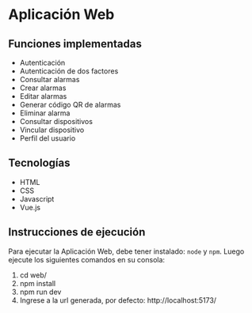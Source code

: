 # Aplicación Web

## Funciones implementadas

* Autenticación
* Autenticación de dos factores
* Consultar alarmas
* Crear alarmas
* Editar alarmas
* Generar código QR de alarmas
* Eliminar alarma
* Consultar dispositivos
* Vincular dispositivo
* Perfil del usuario

## Tecnologías

* HTML
* CSS
* Javascript
* Vue.js

## Instrucciones de ejecución

Para ejecutar la Aplicación Web, debe tener instalado: <code>node</code> y <code>npm</code>. Luego ejecute los siguientes comandos en su consola:

1. cd web/
2. npm install
3. npm run dev
4. Ingrese a la url generada, por defecto: http://localhost:5173/